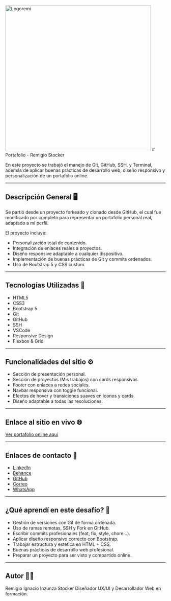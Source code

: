 <img width="457" alt="Logoremi" src="https://github.com/user-attachments/assets/63d4dfc0-8b10-4a01-a913-4fcf7a187244" />
# Portafolio - Remigio Stocker

En este proyecto se trabajó el manejo de Git, GitHub, SSH, y Terminal, además de aplicar buenas prácticas de desarrollo web, diseño responsivo y personalización de un portafolio online.

---

## Descripción General 🖥️

Se partió desde un proyecto forkeado y clonado desde GitHub, el cual fue modificado por completo para representar un portafolio personal real, adaptado a mi perfil.

El proyecto incluye:
- Personalización total de contenido.
- Integración de enlaces reales a proyectos.
- Diseño responsive adaptable a cualquier dispositivo.
- Implementación de buenas prácticas de Git y commits ordenados.
- Uso de Bootstrap 5 y CSS custom.

---

## Tecnologías Utilizadas 🚀

- HTML5
- CSS3
- Bootstrap 5
- Git
- GitHub
- SSH
- VSCode
- Responsive Design
- Flexbox & Grid

---

## Funcionalidades del sitio ⚙️

- Sección de presentación personal.
- Sección de proyectos (Mis trabajos) con cards responsivas.
- Footer con enlaces a redes sociales.
- Navbar responsiva con toggle funcional.
- Efectos de hover y transiciones suaves en íconos y cards.
- Diseño adaptable a todas las resoluciones.

---

## Enlace al sitio en vivo 🌐

[Ver portafolio online aquí](https://jovial-choux-232e3e.netlify.app/)

---

## Enlaces de contacto 🔗

- [LinkedIn](https://www.linkedin.com/in/remigio-ignacio-inzunza-stocker/)
- [Behance](https://www.behance.net/remigioinzunza)
- [GitHub](https://github.com/Remigio96)
- [Correo](mailto:stocker.remi@gmail.com)
- [WhatsApp](https://api.whatsapp.com/send/?phone=56944173410)

---

## ¿Qué aprendí en este desafío? 🧠

- Gestión de versiones con Git de forma ordenada.
- Uso de ramas remotas, SSH y Fork en GitHub.
- Escribir commits profesionales (feat, fix, style, chore...).
- Aplicar diseño responsivo correcto con Bootstrap.
- Trabajar estructura y estética en HTML + CSS.
- Buenas prácticas de desarrollo web profesional.
- Preparar un proyecto para ser visto y compartido online.

---

## Autor 👨‍💻

Remigio Ignacio Inzunza Stocker
Diseñador UX/UI y Desarrollador Web en formación.

